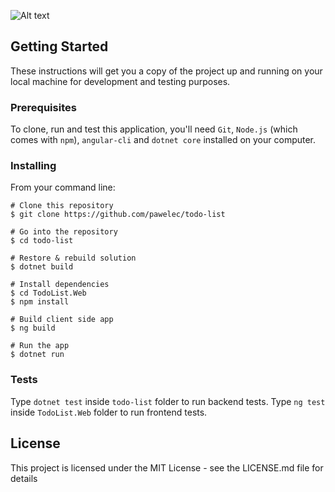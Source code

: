 ![Alt text](/../assets/header.png?raw=true "Optional Title")

## Getting Started

These instructions will get you a copy of the project up and running on your local machine for development and testing purposes.

### Prerequisites

To clone, run and test this application, you'll need `Git`, `Node.js` (which comes with `npm`), `angular-cli` and `dotnet core` installed on your computer.

### Installing

From your command line:
```
# Clone this repository
$ git clone https://github.com/pawelec/todo-list

# Go into the repository
$ cd todo-list

# Restore & rebuild solution
$ dotnet build

# Install dependencies
$ cd TodoList.Web
$ npm install

# Build client side app
$ ng build

# Run the app
$ dotnet run
```

### Tests

Type `dotnet test` inside `todo-list` folder to run backend tests.
Type `ng test` inside `TodoList.Web` folder to run frontend tests.

## License

This project is licensed under the MIT License - see the LICENSE.md file for details